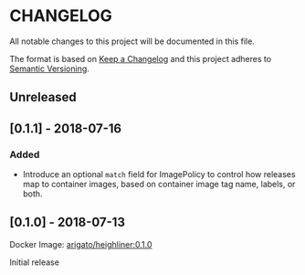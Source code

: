 # CHANGELOG

All notable changes to this project will be documented in this file.

The format is based on [Keep a Changelog](http://keepachangelog.com/)
and this project adheres to [Semantic Versioning](http://semver.org/).

## Unreleased

## [0.1.1] - 2018-07-16

### Added
- Introduce an optional `match` field for ImagePolicy to control how releases
  map to container images, based on container image tag name, labels, or both.

## [0.1.0] - 2018-07-13

Docker Image: [arigato/heighliner:0.1.0](https://hub.docker.com/r/arigato/heighliner/tags)

Initial release

